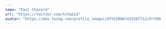 ```yaml
---
name: "Paul Chavard"
url: "https://twitter.com/tchak13"
avatar: "https://pbs.twimg.com/profile_images/975150067425267712/Xr7Q9FMI_400x400.jpg"
---
```

